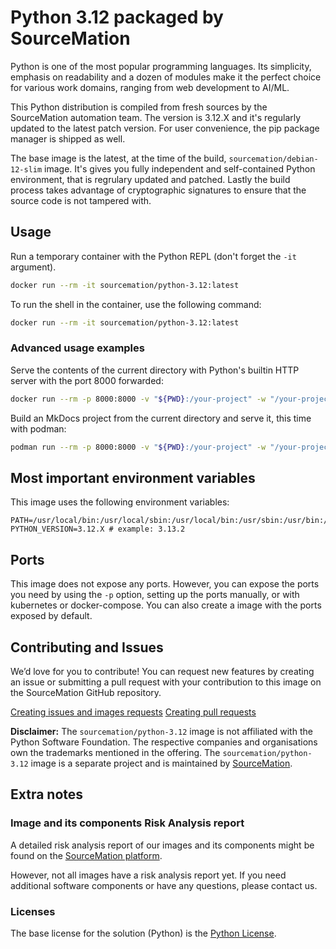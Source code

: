 # Python 3.12 packaged by SourceMation

Python is one of the most popular programming languages. Its simplicity,
emphasis on readability and a dozen of modules make it the perfect choice for
various work domains, ranging from web development to AI/ML.

This Python distribution is compiled from fresh sources by the SourceMation
automation team. The version is 3.12.X and it's regularly updated to the latest
patch version. For user convenience, the pip package manager is shipped as well.

The base image is the latest, at the time of the build,
`sourcemation/debian-12-slim` image. It's gives you fully independent and
self-contained Python environment, that is regrulary updated and patched.
Lastly the build process takes advantage of cryptographic signatures to ensure
that the source code is not tampered with.

## Usage

Run a temporary container with the Python REPL (don't forget the `-it`
argument).

```bash
docker run --rm -it sourcemation/python-3.12:latest
```

To run the shell in the container, use the following command:

```bash
docker run --rm -it sourcemation/python-3.12:latest
```

### Advanced usage examples

Serve the contents of the current directory with Python's builtin HTTP server
with the port 8000 forwarded:

```bash
docker run --rm -p 8000:8000 -v "${PWD}:/your-project" -w "/your-project" -it sourcemation/python-3.12:latest python3 -m http.server 8000
```

Build an MkDocs project from the current directory and serve it, this time with podman:

```bash
podman run --rm -p 8000:8000 -v "${PWD}:/your-project" -w "/your-project" -it sourcemation/python-3.12:latest sh -c 'pip3 install -r requirements.txt && mkdocs build && mkdocs serve'
```


## Most important environment variables

This image uses the following environment variables:

```
PATH=/usr/local/bin:/usr/local/sbin:/usr/local/bin:/usr/sbin:/usr/bin:/sbin:/bin
PYTHON_VERSION=3.12.X # example: 3.13.2
```

## Ports

This image does not expose any ports. However, you can expose the ports you
need by using the `-p` option, setting up the ports manually, or with
kubernetes or docker-compose. You can also create a image with the ports
exposed by default.

## Contributing and Issues

We’d love for you to contribute! You can request new features by
creating an issue or submitting a pull request with your contribution to
this image on the SourceMation GitHub repository.

[Creating issues and images requests](https://github.com/SourceMation/images/issues/new/choose)
[Creating pull requests](https://github.com/SourceMation/images/compare)

**Disclaimer:** The `sourcemation/python-3.12` image is not affiliated with the
Python Software Foundation. The respective companies and organisations own the
trademarks mentioned in the offering. The `sourcemation/python-3.12` image is a
separate project and is maintained by [SourceMation](https://sourcemation.com).

## Extra notes

### Image and its components Risk Analysis report

A detailed risk analysis report of our images and its components might be found
on the [SourceMation
platform](https://www.sourcemation.com/).


However, not all images have a risk analysis report yet. If you need additional
software components or have any questions, please contact us.

### Licenses

The base license for the solution (Python) is the [Python
License](https://docs.python.org/3.12/license.html).

